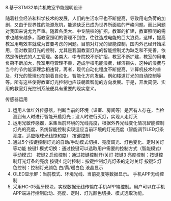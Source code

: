 8.基于STM32单片机教室节能照明设计

随着社会经济和科学技术的发展，人们的生活水平也不断提高，导致用电负荷的加剧，又由于世界性的能源危机，能源缺乏已成为世界所面临的严峻问题。而此问题对我国来说尤为严重。随着各类大、中专院校的扩招，教室的扩建，教室照明的需求也越来越多，而教室照明的管理不到位，往往造成电能的巨大浪费，这样，提高教室用电效率就成为首要考虑的问题。目前对灯光的智能控制，国内外己经开始采用，但对教室灯光的控制，尤其是我国教室灯光的智能控制尤为缺乏和不完善，依然是传统式的人工管理。各类大、中专院校不断扩招，教室不断扩建，教室的用电负荷不断加大，教室用电管理不善，造成学校电能浪费，经济损失，这种的浪费与当今的节约能源理念相违背。再者，现代自动化程度不断提高，计算机技术的普及，灯光的管理也在朝着自动化、智能化方向发展。例如楼道灯光的自动控制等等。所有这些使得教室灯光控制也应该朝着智能的方向发展。于是，开发简便、实用的教室灯光控制系统便具有重要的现实意义。

传感器运用
1.	运用人体红外传感器，判断当前的环境（课室、房间等）是否有人存在，当检测到有人时进行智能开启灯光；没人时进行灭灯，实现人走灯灭
2.	运用光敏传感器，采集当前环境的光线亮度，根据外界光线变化情况智能控制灯光的亮度，系统智能控制实现适应当前环境的灯光亮度（智能调节LED灯条亮度，适应眼球光线饱和度）
按键控制
3.	通过5个按键控制灯光的自动/手动模式切换、亮度调光、灯色变化、定时关灯等功能
按键1 模式切换：通过按键可以选取用户需要的控制方式（智能模式/手动模式）
按键2 启动控制：通过按键控制开/关灯
按键3 亮度控制：按键控制灯光灯条的亮度
按键4 定时控制：按键控制灯光灯条的定时关灯
按键5 灯色控制：控制灯光颜色 白/黄/暖白色
液晶显示
4.	OLED显示屏：当前模式、环境光线、当前亮度等数据显示。
手机APP无线控制
5.	采用HC-05蓝牙模块，实现数据无线传输在手机APP端控制。用户可以在手机APP端进行控制启动、亮度、定时、灯光颜色切换、模式选取功能。

